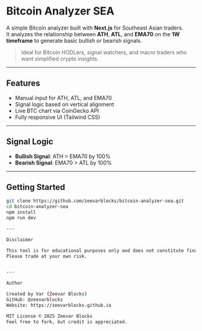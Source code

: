 # Bitcoin Analyzer SEA

A simple Bitcoin analyzer built with **Next.js** for Southeast Asian traders.  
It analyzes the relationship between **ATH**, **ATL**, and **EMA70** on the **1W timeframe** to generate basic bullish or bearish signals.

> Ideal for Bitcoin HODLers, signal watchers, and macro traders who want simplified crypto insights.

---

## Features

- Manual input for ATH, ATL, and EMA70
- Signal logic based on vertical alignment
- Live BTC chart via CoinGecko API
- Fully responsive UI (Tailwind CSS)

---

## Signal Logic

- **Bullish Signal**: ATH > EMA70 by 100%
- **Bearish Signal**: EMA70 > ATL by 100%

---

## Getting Started

```bash
git clone https://github.com/zeevarblocks/bitcoin-analyzer-sea.git
cd bitcoin-analyzer-sea
npm install
npm run dev

---

Disclaimer

This tool is for educational purposes only and does not constitute financial advice.
Please trade at your own risk.


---

Author

Created by Var (Zeevar Blocks)
GitHub: @zeevarblocks
Website: https://zeevarblocks.github.io

MIT License © 2025 Zeevar Blocks
Feel free to fork, but credit is appreciated.
